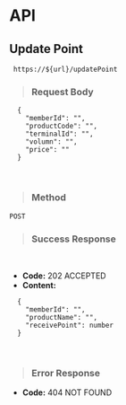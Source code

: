 # API

## Update Point

` https://${url}/updatePoint`

> ### Request Body

```
  {
    "memberId": "",
    "productCode": "",
    "terminalId": "",
    "volumn": "",
    "price": ""
  }
```
<br />

> ### Method

    POST

> ### Success Response
<br />

 * **Code:** 202 ACCEPTED <br />
  * **Content:** 
```
  {
    "memberId": "",
    "productName": "",
    "receivePoint": number 
  }
```
<br />

> ### Error Response
  * **Code:** 404 NOT FOUND 
